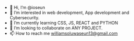 - 👋 Hi, I’m @ioseun
- 👀 I’m interested in web development, App development and Cybersecurity.
- 🌱 I’m currently learning CSS, JS, REACT and PYTHON
- 💞️ I’m looking to collaborate on ANY PROJECT.
- 📫 How to reach me williamsoluwaseun13@gmail.com

<!---
ioseun/ioseun is a ✨ special ✨ repository because its `README.md` (this file) appears on your GitHub profile.
You can click the Preview link to take a look at your changes.
--->
